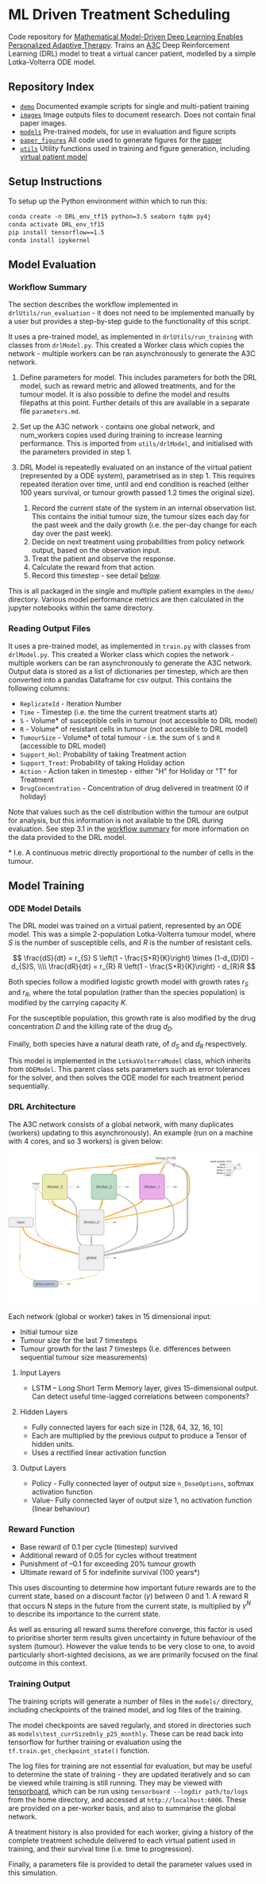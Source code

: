 # ML Driven Treatment Scheduling

Code repository for [Mathematical Model-Driven Deep Learning Enables Personalized Adaptive Therapy](https://doi.org/10.1158/0008-5472.CAN-23-2040).
Trains an [A3C](https://arxiv.org/abs/1602.01783) Deep Reinforcement Learning (DRL) model to treat a virtual cancer patient, modelled by a simple Lotka-Volterra ODE model.

## Repository Index

* [`demo`](demo) Documented example scripts for single and multi-patient training
* [`images`](images) Image outputs files to document research. Does not contain final paper images.
* [`models`](models) Pre-trained models, for use in evaluation and figure scripts
* [`paper_figures`](paper_figures) All code used to generate figures for the [paper](https://doi.org/10.1158/0008-5472.CAN-23-2040)
* [`utils`](utils) Utility functions used in training and figure generation, including [virtual patient model](utils/LotkaVolterraModel.py)

## Setup Instructions <a name="SetUp"></a>

To setup up the Python environment within which to run this:

```buildoutcfg
conda create -n DRL_env_tf15 python=3.5 seaborn tqdm py4j
conda activate DRL_env_tf15
pip install tensorflow==1.5
conda install ipykernel
```

## Model Evaluation

### Workflow Summary

The section describes the workflow implemented in `drlUtils/run_evaluation` - it does not need to be implemented manually by a user but provides a step-by-step guide to the functionality of this script.

It uses a pre-trained model, as implemented in `drlUtils/run_training` with classes from `drlModel.py`. This created a Worker class which copies the network - multiple workers can be ran asynchronously to generate the A3C network.

1. Define parameters for model. This includes parameters for both the DRL model, such as reward metric and allowed treatments, and for the tumour model. It is also possible to define the model and results filepaths at this point. Further details of this are available in a separate file `parameters.md`.

2. Set up the A3C network - contains one global network, and num_workers copies used during training to increase learning performance. This is imported from `utils/drlModel`, and initialised with the parameters provided in step 1.

3. DRL Model is repeatedly evaluated on an instance of the virtual patient (represented by a ODE system), parametrised as in step 1. This requires repeated iteration over time, until and end condition is reached (either 100 years survival, or tumour growth passed 1.2 times the original size).

    1. Record the current state of the system in an internal observation list. This contains the initial tumour size, the tumour sizes each day for the past week and the daily growth (i.e. the per-day change for each day over the past week).
    2. Decide on next treatment using probabilities from policy network output, based on the observation input.
    3. Treat the patient and observe the response.
    4. Calculate the reward from that action.
    5. Record this timestep - see detail [below](#reading-output-files).

This is all packaged in the single and multiple patient examples in the `demo/` directory. Various model performance metrics are then calculated in the jupyter notebooks within the same directory.

### Reading Output Files

It uses a pre-trained model, as implemented in `train.py` with classes from `drlModel.py`. This created a Worker class which copies the network - multiple workers can be ran asynchronously to generate the A3C network.
Output data is stored as a list of dictionaries per timestep, which are then converted into a pandas Dataframe for csv output. This contains the following columns:

- `ReplicateId` - Iteration Number
- `Time` - Timestep (i.e. the time the current treatment starts at)
- `S` - Volume\* of susceptible cells in tumour (not accessible to DRL model)
- `R` - Volume\* of resistant cells in tumour (not accessible to DRL model)
- `TumourSize` - Volume\* of total tumour - i.e. the sum of `S` and `R` (accessible to DRL model)
- `Support_Hol`: Probability of taking Treatment action
- `Support_Treat`: Probability of taking Holiday action
- `Action` - Action taken in timestep - either "H" for Holiday or "T" for Treatment
- `DrugConcentration` - Concentration of drug delivered in treatment (0 if holiday)

Note that values such as the cell distribution within the tumour are output for analysis, but this information is not available to the DRL during evaluation. See step 3.1 in the [workflow summary](#workflow-summary) for more information on the data provided to the DRL model.

\* I.e. A continuous metric directly proportional to the number of cells in the tumour.

## Model Training

### ODE Model Details

The DRL model was trained on a virtual patient, represented by an ODE model. This was a simple 2-population Lotka-Volterra tumour model, where $S$ is the number of susceptible cells, and $R$ is the number of resistant cells.

$$
\frac{dS}{dt} = r_{S} S \left(1 - \frac{S+R}{K}\right) \times (1-d_{D}D) - d_{S}S, \\\\
\frac{dR}{dt} = r_{R} R \left(1 - \frac{S+R}{K}\right) - d_{R}R
$$

Both species follow a modified logistic growth model with growth rates $r_{S}$ and $r_{R}$, where the total population (rather than the species population) is modified by the carrying capacity $K$.

For the susceptible population, this growth rate is also modified by the drug concentration $D$ and the killing rate of the drug $d_{D}$.

Finally, both species have a natural death rate, of $d_{S}$ and $d_{R}$ respectively.

This model is implemented in the `LotkaVolterraModel` class, which inherits from `ODEModel`. This parent class sets parameters such as error tolerances for the solver, and then solves the ODE model for each treatment period sequentially.

### DRL Architecture

The A3C network consists of a global network, with many duplicates (workers) updating to this asynchronously). An example (run on a machine with 4 cores, and so 3 workers) is given below:

![image](images/four_core_network.png)

Each network (global or worker) takes in 15 dimensional input:

- Initial tumour size
- Tumour size for the last 7 timesteps
- Tumour growth for the last 7 timesteps (I.e. differences between sequential tumour size measurements)

1. Input Layers
    - LSTM – Long Short Term Memory layer, gives 15-dimensional output. Can detect useful time-lagged correlations between components?

2. Hidden Layers
    - Fully connected layers for each size in [128, 64, 32, 16, 10]
    - Each are multiplied by the previous output to produce a Tensor of hidden units.
    - Uses a rectified linear activation function

3. Output Layers
    - Policy - Fully connected layer of output size `n_DoseOptions`, softmax activation function
    - Value- Fully connected layer of output size 1, no activation function (linear behaviour)

### Reward Function

- Base reward of 0.1 per cycle (timestep) survived
- Additional reward of 0.05 for cycles without treatment
- Punishment of –0.1 for exceeding 20% tumour growth
- Ultimate reward of 5 for indefinite survival (100 years*)

This uses discounting to determine how important future rewards are to the current state, based on a discount factor ($\gamma$) between 0 and 1. A reward R that occurs N steps in the future from the current state, is multiplied by $\gamma^{N}$ to describe its importance to the current state.

As well as ensuring all reward sums therefore converge, this factor is used to prioritise shorter term results given uncertainty in future behaviour of the system (tumour). However the value tends to be very close to one, to avoid particularly short-sighted decisions, as we are primarily focused on the final outcome in this context.

### Training Output

The training scripts will generate a number of files in the `models/` directory, including checkpoints of the trained model, and log files of the training.

The model checkpoints are saved regularly, and stored in directories such as `models\test_currSizeOnly_p25_monthly`. These can be read back into tensorflow for further training or evaluation using the `tf.train.get_checkpoint_state()` function.

The log files for training are not essential for evaluation, but may be useful to determine the state of training - they are updated iteratively and so can be viewed while training is still running. They may be viewed with [tensorboard](https://www.tensorflow.org/tensorboard/get_started), which can be run using `tensorboard --logdir path/to/logs` from the home directory, and accessed at `http://localhost:6006`. These are provided on a per-worker basis, and also to summarise the global network.

A treatment history is also provided for each worker, giving a history of the complete treatment schedule delivered to each virtual patient used in training, and their survival time (i.e. time to progression).

Finally, a parameters file is provided to detail the parameter values used in this simulation.
